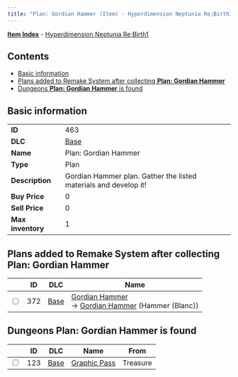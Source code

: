 ```yaml
---
title: "Plan: Gordian Hammer (Item) - Hyperdimension Neptunia Re;Birth1"
---
```


[**Item Index**](/neptunia/rb1/item/index.html) - [Hyperdimension Neptunia Re;Birth1](/neptunia/rb1)

## Contents

- [Basic information](#basic-information)
- [Plans added to Remake System after collecting **Plan: Gordian Hammer**](#plans-added-to-remake-system-after-collecting-plan-gordian-hammer)
- [Dungeons **Plan: Gordian Hammer** is found](#dungeons-plan-gordian-hammer-is-found)

## Basic information

|   |   |
| -- | -- |
| **ID** | 463 |
| **DLC** | [Base](/neptunia/rb1/dlc/1-base.html) |
| **Name** | Plan: Gordian Hammer |
| **Type** | Plan |
| **Description** | Gordian Hammer plan. Gather the listed materials and develop it! |
| **Buy Price** | 0 |
| **Sell Price** | 0 |
| **Max inventory** | 1 |

## Plans added to Remake System after collecting **Plan: Gordian Hammer**

|    | ID | DLC | Name |
| -- | -- | --- | ---- |
| <input type="checkbox" id="rb1-remake-1-372" class="trackbox" /> | 372 | [Base](/neptunia/rb1/dlc/1-base.html) | [Gordian Hammer](/neptunia/rb1/remake/1-372-gordian-hammer.html)<br />→ [Gordian Hammer](/neptunia/rb1/item/1-2096-gordian-hammer.html) (Hammer (Blanc)) |

## Dungeons **Plan: Gordian Hammer** is found

|    | ID | DLC | Name | From |
| -- | -- | --- | ---- | ---- |
| <input type="checkbox" id="rb1-dungeon-1-123" class="trackbox" /> | 123 | [Base](/neptunia/rb1/dlc/1-base.html) | [Graphic Pass](/neptunia/rb1/dungeon/1-123-graphic-pass.html) | Treasure |